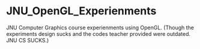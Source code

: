 # JNU_OpenGL_Experienments
 JNU Computer Graphics course experienments using OpenGL. (Though the experiments design sucks and the codes teacher provided were outdated. JNU CS SUCKS.)
